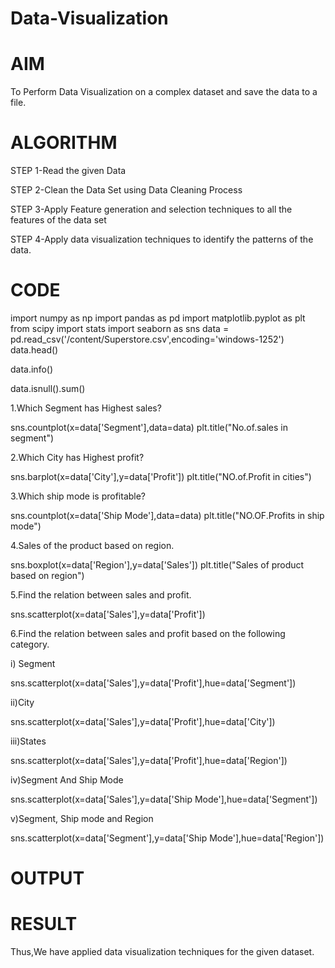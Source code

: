 # Data-Visualization
# AIM
To Perform Data Visualization on a complex dataset and save the data to a file.

# ALGORITHM

STEP 1-Read the given Data

STEP 2-Clean the Data Set using Data Cleaning Process

STEP 3-Apply Feature generation and selection techniques to all the features of the data set

STEP 4-Apply data visualization techniques to identify the patterns of the data.

# CODE

import numpy as np
import pandas as pd
import matplotlib.pyplot as plt
from scipy import stats
import seaborn as sns
data = pd.read_csv('/content/Superstore.csv',encoding='windows-1252')
data.head()


data.info()

data.isnull().sum()

1.Which Segment has Highest sales?

sns.countplot(x=data['Segment'],data=data)
plt.title("No.of.sales in segment")

2.Which City has Highest profit?

sns.barplot(x=data['City'],y=data['Profit'])
plt.title("NO.of.Profit in cities")

3.Which ship mode is profitable?

sns.countplot(x=data['Ship Mode'],data=data)
plt.title("NO.OF.Profits in ship mode")

4.Sales of the product based on region.

sns.boxplot(x=data['Region'],y=data['Sales'])
plt.title("Sales of product based on region")

5.Find the relation between sales and profit.

sns.scatterplot(x=data['Sales'],y=data['Profit'])

6.Find the relation between sales and profit based on the following category.

i) Segment

sns.scatterplot(x=data['Sales'],y=data['Profit'],hue=data['Segment'])

ii)City

sns.scatterplot(x=data['Sales'],y=data['Profit'],hue=data['City'])

iii)States

sns.scatterplot(x=data['Sales'],y=data['Profit'],hue=data['Region'])

iv)Segment And Ship Mode

sns.scatterplot(x=data['Sales'],y=data['Ship Mode'],hue=data['Segment'])

v)Segment, Ship mode and Region

sns.scatterplot(x=data['Segment'],y=data['Ship Mode'],hue=data['Region'])

# OUTPUT

# RESULT
Thus,We have applied data visualization techniques for the given dataset.

